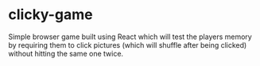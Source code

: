 # clicky-game
Simple browser game built using React which will test the players memory by requiring them to click pictures (which will shuffle after being clicked) without hitting the same one twice.
